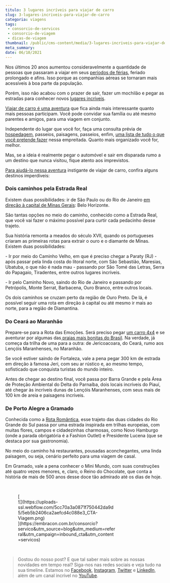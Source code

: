 ```yaml
---
titulo: 3 lugares incríveis para viajar de carro
slug: 3-lugares-incriveis-para-viajar-de-carro
categoria: viagens
tags:
 - consorcio-de-servicos
 - consorcio-de-viagem
 - dicas-de-viagem
thumbnail: /public/cms-content/media/3-lugares-incriveis-para-viajar-de-carro.jpg
meta_summary: 
date: 06/10/2021
---
```

Nos últimos 20 anos aumentou consideravelmente a quantidade de pessoas que passaram a viajar em seus [períodos de férias](https://www.embracon.com.br/blog/conheca-4-destinos-incriveis-para-passar-ferias-em-familia), feriado prolongado e afins. Isso porque as companhias aéreas se tornaram mais acessíveis à boa parte da população.

Porém, isso não acabou com o prazer de sair, fazer um mochilão e pegar as estradas para conhecer novos [lugares incríveis](https://www.embracon.com.br/blog/top-5-destinos-de-ferias-escolha-sua-proxima-viagem-pelo-brasil).

[Viajar de carro é uma aventura](https://www.embracon.com.br/blog/saiba-o-que-considerar-para-escolher-o-carro-ideal) que fica ainda mais interessante quanto mais pessoas participam. Você pode convidar sua família ou até mesmo parentes e amigos, para uma viagem em conjunto.

Independente do lugar que você for, faça uma consulta prévia de [hospedagem](https://www.embracon.com.br/blog/como-fazer-uma-reserva-de-hotel-sem-erros), passeios, paisagens, passeios, enfim, [uma lista de tudo o que você pretende fazer](https://www.embracon.com.br/blog/saiba-como-montar-um-roteiro-de-viagem-em-7-passos) nessa empreitada. Quanto mais organizado você for, melhor.

Mas, se a ideia é realmente pegar o automóvel e sair em disparada rumo a um destino que nunca visitou, fique atento aos imprevistos.

[Para ajudá-lo nessa aventura](https://www.embracon.com.br/blog/saiba-como-montar-um-roteiro-de-viagem-em-7-passos) instigante de viajar de carro, confira alguns destinos imperdíveis:

### Dois caminhos pela Estrada Real

Existem duas possibilidades: ir de São Paulo ou do Rio de Janeiro [em direção à capital de Minas Gerais](https://www.embracon.com.br/blog/4-roteiros-de-viagem-em-minas-gerais): Belo Horizonte.

São tantas opções no meio do caminho, conhecido como a Estrada Real, que você vai fazer o máximo possível para curtir cada pedacinho desse trajeto.

Sua história remonta a meados do século XVII, quando os portugueses criaram as primeiras rotas para extrair o ouro e o diamante de Minas. Existem duas possibilidades:

\- Ir por meio do Caminho Velho, em que é preciso chegar a Paraty (RJ) - após passar pela linda costa do litoral norte, com São Sebastião, Maresias, Ubatuba, o que não é nada mau - passando por São Tomé das Letras, Serra do Papagaio, Tiradentes, entre outros lugares incríveis.

\- Ir pelo Caminho Novo, saindo do Rio de Janeiro e passando por Petrópolis, Monte Serrat, Barbacena, Ouro Branco, entre outros locais.

Os dois caminhos se cruzam perto da região de Ouro Preto. De lá, é possível seguir uma rota em direção à capital ou até mesmo ir mais ao norte, para a região de Diamantina.

### Do Ceará ao Maranhão

Prepare-se para a Rota das Emoções. Será preciso pegar [um carro 4x4](https://www.embracon.com.br/blog/entenda-como-funciona-um-carro-com-motor-turbo) e se aventurar por algumas das[ praias mais bonitas do Brasil](https://www.embracon.com.br/blog/conheca-4-destinos-incriveis-para-passar-ferias-em-familia). Na verdade, já começa da trilha de uma para a outra: de Jericoacoara, do Ceará, rumo aos Lençóis Maranhenses, no Maranhão.

Se você estiver saindo de Fortaleza, vale a pena pegar 300 km de estrada em direção à famosa Jeri, com seu ar rústico e, ao mesmo tempo, sofisticado que conquista turistas do mundo inteiro.

Antes de chegar ao destino final, você passa por Barra Grande e pela Área de Proteção Ambiental do Delta do Parnaíba, dois locais incríveis do Piauí, até chegar às incríveis dunas de Lençóis Maranhenses, com seus mais de 100 km de areia e paisagens incríveis.

### De Porto Alegre a Gramado

Conhecida como a [Rota Romântica](https://www.embracon.com.br/blog/5-dicas-incriveis-para-planejar-uma-viagem-romantica), esse trajeto das duas cidades do Rio Grande do Sul passa por uma estrada inspirada em trilhas europeias, com muitas flores, campos e cidadezinhas charmosas, como Novo Hamburgo (onde a parada obrigatória é a Fashion Outlet) e Presidente Lucena (que se destaca por sua gastronomia).

No meio do caminho há restaurantes, pousadas aconchegantes, uma linda paisagem, ou seja, cenário perfeito para uma viagem de casal.

Em Gramado, vale a pena conhecer o Mini Mundo, com suas construções até quatro vezes menores, e, claro, o Reino do Chocolate, que conta a história de mais de 500 anos desse doce tão admirado até os dias de hoje.

‍

<figure class="w-richtext-figure-type-image w-richtext-align-center" style="max-width:310px">[<div>![](https://uploads-ssl.webflow.com/5cc70a3a0871f750442da9d5/5eb5b2406ca2aefcd4c088e3_CTA-Viagem.png)</div>](https://embracon.com.br/consorcio?servico&utm_source=blog&utm_medium=referral&utm_campaign=inbound_cta&utm_content=servicos)</figure>‍

> Gostou do nosso post? E que tal saber mais sobre as nossas novidades em tempo real? Siga-nos nas redes sociais e veja tudo na sua timeline. Estamos no [Facebook](https://www.facebook.com/embracon/), [Instagram](https://www.instagram.com/embraconoficial/), [Twitter](https://twitter.com/embracon) e [LinkedIn](https://www.linkedin.com/company/1018875/), além de um canal incrível no [YouTube](https://www.youtube.com/channel/UCL-Y0mv9zc73Iek48NLUBzQ).

‍
